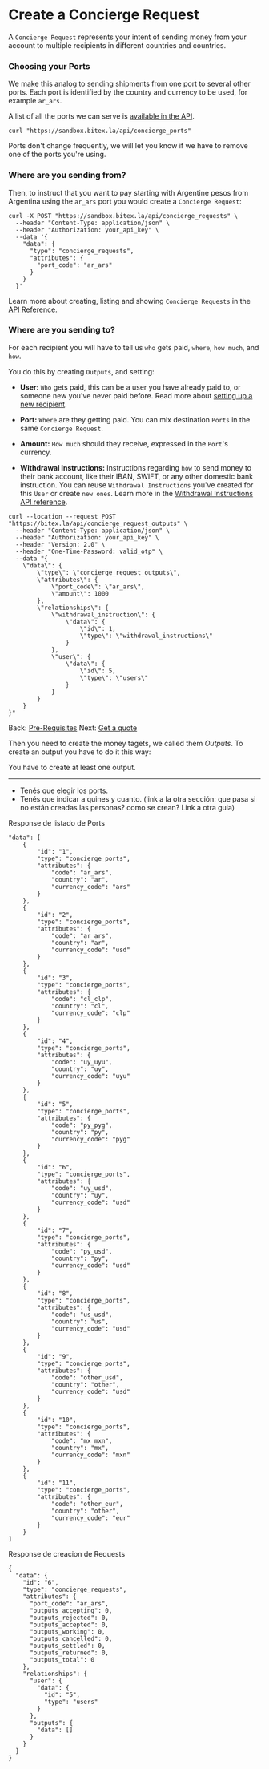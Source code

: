 # Create a Concierge Request

A `Concierge Request` represents your intent of sending money from your account
to multiple recipients in different countries and countries.

### Choosing your Ports
We make this analog to sending shipments from one port to several other ports.
Each port is identified by the country and currency to be used, for example `ar_ars`.

A list of all the ports we can serve is [available in the
API](https://developers.bitex.la/#42dfd01d-7b02-4b71-9db8-c90ffcbee1f8).

```
curl "https://sandbox.bitex.la/api/concierge_ports"
```

Ports don't change frequently, we will let you know if we have to remove one
of the ports you're using.

### Where are you sending from?

Then, to instruct that you want to pay starting with Argentine pesos from Argentina
using the `ar_ars` port you would create a `Concierge Request`:

```
curl -X POST "https://sandbox.bitex.la/api/concierge_requests" \
  --header "Content-Type: application/json" \
  --header "Authorization: your_api_key" \
  --data '{
    "data": {
      "type": "concierge_requests",
      "attributes": {
        "port_code": "ar_ars"
      }
    }
  }'
```

Learn more about creating, listing and showing `Concierge Requests` in the
[API Reference](https://developers.bitex.la/#a65c3a0d-f2d6-4d95-b7cd-f991c5f3480b).

### Where are you sending to?

For each recipient you will have to tell us `who` gets paid,
`where`, `how much`, and `how`.

You do this by creating `Outputs`, and setting:

- **User:** `Who` gets paid, this can be a user you have already paid to, or someone
new you've never paid before.
Read more about [setting up a new recipient](/concierge/create_user).

- **Port:** `Where` are they getting paid. You can mix destination `Ports` in the same 
`Concierge Request`.

- **Amount:** `How much` should they receive, expressed in the `Port`'s currency.

- **Withdrawal Instructions:** Instructions regarding `how` to send money to their
bank account, like their IBAN, SWIFT, or any other domestic bank instruction.
You can reuse `Withdrawal Instructions` you've created for this `User` or 
create `new ones`. Learn more in the
[Withdrawal Instructions API reference](https://developers.bitex.la#6f243946-38a1-4906-9fe3-8d5fa8546dd5).


```
curl --location --request POST "https://bitex.la/api/concierge_request_outputs" \
  --header "Content-Type: application/json" \
  --header "Authorization: your_api_key" \
  --header "Version: 2.0" \
  --header "One-Time-Password: valid_otp" \
  --data "{
    \"data\": {
        \"type\": \"concierge_request_outputs\",
        \"attributes\": {
            \"port_code\": \"ar_ars\",
            \"amount\": 1000
        },
        \"relationships\": {
            \"withdrawal_instruction\": {
                \"data\": {
                    \"id\": 1,
                    \"type\": \"withdrawal_instructions\"
                }
            },
            \"user\": {
                \"data\": {
                    \"id\": 5,
                    \"type\": \"users\"
                }
            }
        }
    }
}"
```

<div class="footer-nav">
  <span>
    Back:
    <a href="/concierge/pre_requisites/">Pre-Requisites</a>
  </span>
  <span class="forth">
      Next: <a href="/concierge/request_quote">Get a quote</a>
  </span>
</div>


Then you need to create the money tagets, we called them _Outputs_. To create an output you have to do it this way:


You have to create at least one output.

<!-- [Requirements](/concierge/requirements)     [Request Quote](/concierge/request_quote)
<div style="text-align: right"> <a href="/concierge/request_quote">Request Quote</a> </div> -->



----------------------------------------------------------------

  - Tenés que elegir los ports.
  - Tenés que indicar a quines y cuanto. (link a la otra sección: que pasa si no están creadas las personas? como se crean? Link a
    otra guia)



Response de listado de Ports
```
"data": [
    {
        "id": "1",
        "type": "concierge_ports",
        "attributes": {
            "code": "ar_ars",
            "country": "ar",
            "currency_code": "ars"
        }
    },
    {
        "id": "2",
        "type": "concierge_ports",
        "attributes": {
            "code": "ar_ars",
            "country": "ar",
            "currency_code": "usd"
        }
    },
    {
        "id": "3",
        "type": "concierge_ports",
        "attributes": {
            "code": "cl_clp",
            "country": "cl",
            "currency_code": "clp"
        }
    },
    {
        "id": "4",
        "type": "concierge_ports",
        "attributes": {
            "code": "uy_uyu",
            "country": "uy",
            "currency_code": "uyu"
        }
    },
    {
        "id": "5",
        "type": "concierge_ports",
        "attributes": {
            "code": "py_pyg",
            "country": "py",
            "currency_code": "pyg"
        }
    },
    {
        "id": "6",
        "type": "concierge_ports",
        "attributes": {
            "code": "uy_usd",
            "country": "uy",
            "currency_code": "usd"
        }
    },
    {
        "id": "7",
        "type": "concierge_ports",
        "attributes": {
            "code": "py_usd",
            "country": "py",
            "currency_code": "usd"
        }
    },
    {
        "id": "8",
        "type": "concierge_ports",
        "attributes": {
            "code": "us_usd",
            "country": "us",
            "currency_code": "usd"
        }
    },
    {
        "id": "9",
        "type": "concierge_ports",
        "attributes": {
            "code": "other_usd",
            "country": "other",
            "currency_code": "usd"
        }
    },
    {
        "id": "10",
        "type": "concierge_ports",
        "attributes": {
            "code": "mx_mxn",
            "country": "mx",
            "currency_code": "mxn"
        }
    },
    {
        "id": "11",
        "type": "concierge_ports",
        "attributes": {
            "code": "other_eur",
            "country": "other",
            "currency_code": "eur"
        }
    }
]
```






Response de creacion de Requests
```
{
  "data": {
    "id": "6",
    "type": "concierge_requests",
    "attributes": {
      "port_code": "ar_ars",
      "outputs_accepting": 0,
      "outputs_rejected": 0,
      "outputs_accepted": 0,
      "outputs_working": 0,
      "outputs_cancelled": 0,
      "outputs_settled": 0,
      "outputs_returned": 0,
      "outputs_total": 0
    },
    "relationships": {
      "user": {
        "data": {
          "id": "5",
          "type": "users"
        }
      },
      "outputs": {
        "data": []
      }
    }
  }
}
```
